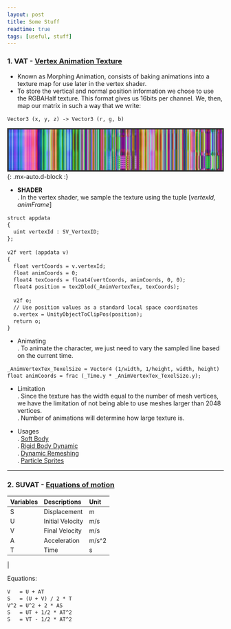 ```yaml
---
layout: post
title: Some Stuff
readtime: true
tags: [useful, stuff]
---
```


### 1. VAT - [Vertex Animation Texture](https://medium.com/tech-at-wildlife-studios/texture-animation-techniques-1daecb316657)

- Known as Morphing Animation, consists of baking animations into a texture map for use later in the vertex shader.
- To store the vertical and normal position information we chose to use the RGBAHalf texture. This format gives us 16bits per channel. We, then, map our matrix in such a way that we write:

```
Vector3 (x, y, z) -> Vector3 (r, g, b)
```

![Sample Generated texture](/assets/img/sample_vat_tex.webp){: .mx-auto.d-block :}


- **SHADER**  
. In the vertex shader, we sample the texture using the tuple [_vertexId, animFrame_]

```
struct appdata
{
  uint vertexId : SV_VertexID;
};

v2f vert (appdata v)
{
  float vertCoords = v.vertexId;
  float animCoords = 0;
  float4 texCoords = float4(vertCoords, animCoords, 0, 0);
  float4 position = tex2Dlod(_AnimVertexTex, texCoords);
  
  v2f o;
  // Use position values as a standard local space coordinates
  o.vertex = UnityObjectToClipPos(position);
  return o;
}
```

- Animating  
. To animate the character, we just need to vary the sampled line based on the current time.

```
_AnimVertexTex_TexelSize = Vector4 (1/width, 1/height, width, height)
float animCoords = frac (_Time.y * _AnimVertexTex_TexelSize.y);
```

- Limitation  
. Since the texture has the width equal to the number of mesh vertices, we have the limitation of not being able to use meshes larger than 2048 vertices.  
. Number of animations will determine how large texture is.

- Usages  
. [Soft Body](https://sidefxlabs.artstation.com/projects/5XJZV8)  
. [Rigid Body Dynamic](https://storyprogramming.com/2019/09/18/shader-graph-rigid-body-animation-using-vertex-animation-textures/)  
. [Dynamic Remeshing](https://www.youtube.com/watch?v=AUdxoRHlYSk&list=PLXNFA1EysfYn686NxzYbKxm845eOIwDPA&index=10)  
. [Particle Sprites](https://www.youtube.com/watch?v=sZ6gT1uvJJc&list=PLXNFA1EysfYn686NxzYbKxm845eOIwDPA&index=6)


***

### 2. SUVAT - [Equations of motion](https://www.ncl.ac.uk/webtemplate/ask-assets/external/maths-resources/mechanics/kinematics/equations-of-motion.html)


| Variables | Descriptions | Unit
| :------ |:----- |:---
| S | Displacement | m
| U | Initial Velocity | m/s
| V | Final Velocity | m/s
| A | Acceleration | m/s^2
| T | Time | s
|

  
Equations:  
```
V   = U + AT  
S   = (U + V) / 2 * T
V^2 = U^2 + 2 * AS  
S   = UT + 1/2 * AT^2  
S   = VT - 1/2 * AT^2 
```
